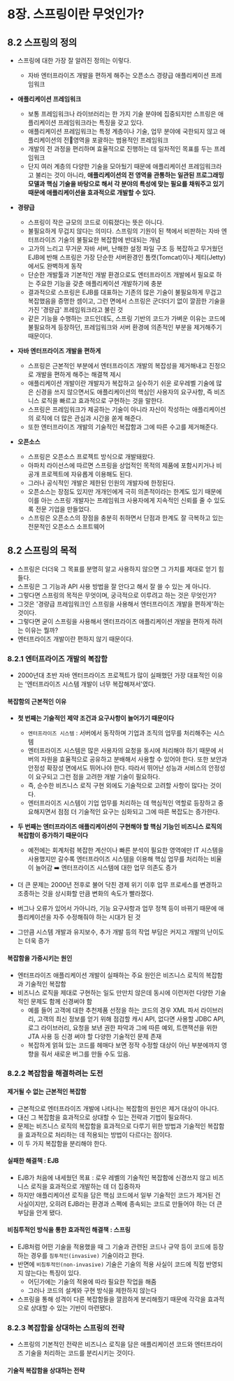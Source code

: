 # 8장. 스프링이란 무엇인가?

## 8.2 스프링의 정의

- 스프링에 대한 가장 잘 알려진 정의는 이렇다.
  - 자바 엔터프라이즈 개발을 편하게 해주는 오픈소스 경량급 애플리케이션 프레임워크

- **애플리케이션 프레임워크**
  - 보통 프레임워크나 라이브러리는 한 가지 기술 분야에 집중되지만 스프링은 애플리케이션 프레임워크라는 특징을 갖고 있다.
  - 애플리케이션 프레임워크는 특정 계층이나 기술, 업무 분야에 국한되지 않고 애플리케이션의 전영역을 포괄하는 범용적인 프레임워크
  - 개발의 전 과정을 편리하며 효율적으로 진행하는 데 일차적인 목표를 두는 프레임워크
  - 단지 여러 계층의 다양한 기술을 모아뒀기 때문에 애플리케이션 프레임워크라고 불리는 것이 아니라, **애플리케이션의 전 영역을 관통하는 일관된 프로그래밍 모델과 핵심 기술을 바탕으로 해서 각 분야의 특성에 맞는 필요를 채워주고 있기 때문에 애플리케이션을 효과적으로 개발할 수 있다.**
- **경량급**
  - 스프링이 작은 규모의 코드로 이뤄졌다는 뜻은 아니다.
  - 불필요하게 무겁지 않다는 의미다. 스프링의 기원이 된 책에서 비판하는 자바 엔터프라이즈 기술의 불필요한 복잡함에 반대되는 개념
  - 고가의 느리고 무거운 자바 서버, 난해한 설정 파일 구조 등 복잡하고 무거웠던 EJB에 반해 스프링은 가장 단순한 서버환경인 톰캣(Tomcat)이나 제티(Jetty)에서도 완벽하게 동작
  - 단순한 개발툴과 기본적인 개발 환경으로도 엔터프라이즈 개발에서 필요로 하는 주요한 기능을 갖춘 애플리케이션 개발하기에 충분
  - 결과적으로 스프링은 EJB를 대표하는 기존의 많은 기술이 불필요하게 무겁고 복잡했음을 증명한 셈이고, 그런 면에서 스프링은 군더더기 없이 깔끔한 기술을 가진 '경량급' 프레임워크라고 불린 것
  - 같은 기능을 수행하는 코드인데도, 스프링 기반의 코드가 가벼운 이유는 코드에 불필요하게 등장하던, 프레임워크와 서버 환경에 의존적인 부분을 제거해주기 때문이다.
- **자바 엔터프라이즈 개발을 편하게**
  - 스프링은 근본적인 부분에서 엔터프라이즈 개발의 복잡성을 제거해내고 진정으로 개발을 편하게 해주는 해결책 제시
  - 애플리케이션 개발이란 개발자가 복잡하고 실수하기 쉬운 로우레벨 기술에 많은 신경을 쓰지 않으면서도 애플리케이션의 핵심인 사용자의 요구사항, 즉 비즈니스 로직을 빠르고 효과적으로 구현하는 것을 말한다.
  - 스프링은 프레임워크가 제공하는 기술이 아니라 자신이 작성하는 애플리케이션의 로직에 더 많은 관심과 시간을 쏟게 해준다.
  - 또한 엔터프라이즈 개발의 기술적인 복잡함과 그에 따른 수고를 제거해준다.
- **오픈소스**
  - 스프링은 오픈소스 프로젝트 방식으로 개발돼왔다.
  - 아파치 라이선스에 따르면 스프링을 상업적인 목적의 제품에 포함시키거나 비공개 프로젝트에 자유롭게 이용해도 된다.
  - 그러나 공식적인 개발은 제한된 인원의 개발자에 한정된다.
  - 오픈소스는 장점도 있지만 개개인에게 극히 의존적이라는 한계도 있기 때문에 이를 아는 스프링 개발자는 프레임워크 사용자에게 지속적인 신뢰를 줄 수 있도록 전문 기업을 만들었다. 
  - 스프링은 오픈소스의 장점을 충분히 취하면서 단점과 한계도 잘 극복하고 있는 전문적인 오픈소스 소프트웨어

## 8.2 스프링의 목적
- 스프링은 더더욱 그 목표를 분명히 알고 사용하지 않으면 그 가치를 제대로 얻기 힘들다.
- 스프링은 그 기능과 API 사용 방법을 잘 안다고 해서 잘 쓸 수 있는 게 아니다.
- 그렇다면 스프링의 목적은 무엇이며, 궁극적으로 이루려고 하는 것은 무엇인가?
- 그것은 '경량급 프레임워크인 스프링을 사용해서 엔터프라이즈 개발을 편하게'하는 것이다.
- 그렇다면 굳이 스프링을 사용해서 엔터프라이즈 애플리케이션 개발을 편하게 하려는 이유는 뭘까?
- 엔터프라이즈 개발이란 편하지 않기 때문이다.

### 8.2.1 엔터프라이즈 개발의 복잡함
- 2000년대 초반 자바 엔터프라이즈 프로젝트가 많이 실패했던 가장 대표적인 이유는 '엔터프라이즈 시스템 개발이 너무 복잡해져서'였다.

#### 복잡함의 근본적인 이유
- **첫 번째는 기술적인 제약 조건과 요구사항이 늘어가기 때문이다**
  - `엔터프라이즈 시스템` : 서버에서 동작하며 기업과 조직의 업무를 처리해주는 시스템
  - 엔터프라이즈 시스템은 많은 사용자의 요청을 동시에 처리해야 하기 때문에 서버의 자원을 효율적으로 공유하고 분배해서 사용할 수 있어야 한다. 또한 보안과 안정성 확장성 면에서도 뛰어나야 한다. 따라서 뛰어난 성능과 서비스의 안정성이 요구되고 그런 점을 고려한 개발 기술이 필요하다.
  - 즉, 순수한 비즈니스 로직 구현 외에도 기술적으로 고려할 사항이 많다는 것이다.
  - 엔터프라이즈 시스템이 기업 업무를 처리하는 데 핵심적인 역할로 등장하고 중요해지면서 점점 더 기술적인 요구는 심화되고 그에 따른 복잡도는 증가한다.

- **두 번째는 엔터프라이즈 애플리케이션이 구현해야 할 핵심 기능인 비즈니스 로직의 복잡함이 증가하기 때문이다**
  - 예전에는 회계처럼 복잡한 계산이나 빠른 분석이 필요한 영역에만 IT 시스템을 사용했지만 갈수록 엔터프라이즈 시스템을 이용해 핵심 업무를 처리하는 비율이 늘어감 ➡️ 엔터프라이즈 시스템에 대한 업무 의존도 증가

- 더 큰 문제는 2000년 전후로 불어 닥친 경제 위기 이후 업무 프로세스를 변경하고 조종하는 것을 상시화할 만큼 변화의 속도가 빨라졌다.
- 버그나 오류가 있어서 가아니라, 기능 요구사항과 업무 정책 등이 바뀌기 때문에 애플리케이션을 자주 수정해줘야 하는 시대가 된 것
- 그만큼 시스템 개발과 유지보수, 추가 개발 등의 작업 부담은 커지고 개발의 난이도는 더욱 증가

#### 복잡함을 가중시키는 원인
- 엔터프라이즈 애플리케이션 개발이 실패하는 주요 원인은 비즈니스 로직의 복잡함과 기술적인 복잡함
- 비즈니스 로직을 제대로 구현하는 일도 만만치 않은데 동시에 이런저런 다양한 기술적인 문제도 함께 신경써야 함
  - 예를 들어 고객에 대한 추천제품 선정을 하는 코드의 경우 XML 파서 라이브러리, 고객의 최신 정보를 얻기 위해 점검할 캐시 API, 없다면 사용할 JDBC API, 로그 라이브러리, 요청을 보낸 권한 파악과 그에 따른 예외, 트랜잭션을 위한 JTA 사용 등 신경 써야 할 다양한 기술적인 문제 존재
  - 복잡하게 얽혀 있는 코드를 헤매다 보면 정작 수정할 대상이 아닌 부분에까지 영향을 줘서 새로운 버그를 만들 수도 있음.

### 8.2.2 복잡함을 해결하려는 도전
#### 제거될 수 없는 근본적인 복잡함
- 근본적으로 엔터프라이즈 개발에 나타나는 복잡함의 원인은 제거 대상이 아니다.
- 대신 그 복잡함을 효과적으로 상대할 수 있는 전략과 기법이 필요하다.
- 문제는 비즈니스 로직의 복잡함을 효과적으로 다루기 위한 방법과 기술적인 복잡함을 효과적으로 처리하는 데 적용되는 방법이 다르다는 점이다.
- 이 두 가지 복잡함을 분리해야 한다.

#### 실패한 해결책 : EJB
- EJB가 처음에 내세웠던 목표 : 로우 레벨의 기술적인 복잡함에 신경쓰지 않고 비즈니스 로직을 효과적으로 개발하는 데 더 집중하자
- 하지만 애플리케이션 로직을 담은 핵심 코드에서 일부 기술적인 코드가 제거된 건 사실이지만, 오히려 EJB라는 환경과 스펙에 종속되는 코드로 만들어야 하는 더 큰 부담을 안게 됐다.

#### 비침투적인 방식을 통한 효과적인 해결책 : 스프링
- EJB처럼 어떤 기술을 적용했을 때 그 기술과 관련된 코드나 규약 등이 코드에 등장하는 경우를 `침투적인(invasive)` 기술이라고 한다.
- 반면에 `비침투적인(non-invasive)` 기술은 기술의 적용 사실이 코드에 직접 반영되지 않는다는 특징이 있다.
  - 어딘가에는 기술의 적용에 따라 필요한 작업을 해줌
  - 그러나 코드의 설계와 구현 방식을 제한하지 않는다
- 스프링을 통해 성격이 다른 복잡함들을 깔끔하게 분리해줬기 때문에 각각을 효과적으로 상대할 수 있는 기반이 마련됐다.

### 8.2.3 복잡함을 상대하는 스프링의 전략
- 스프링의 기본적인 전략은 비즈니스 로직을 담은 애플리케이션 코드와 엔터프라이즈 기술을 처리하는 코드를 분리시키는 것이다.

#### 기술적 복잡함을 상대하는 전략
